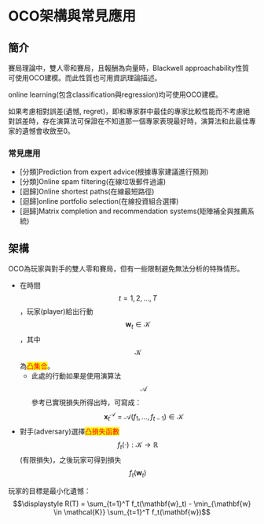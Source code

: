 # OCO架構與常見應用

## 簡介

賽局理論中，雙人零和賽局，且報酬為向量時，Blackwell approachability性質可使用OCO建模。而此性質也可用資訊理論描述。

online learning(包含classification與regression)均可使用OCO建模。

如果考慮相對誤差(遺憾, regret)，即和專家群中最佳的專家比較性能而不考慮絕對誤差時，存在演算法可保證在不知道那一個專家表現最好時，演算法和此最佳專家的遺憾會收斂至0。

### 常見應用

* \[分類]Prediction from expert advice(根據專家建議進行預測)
* \[分類]Online spam filtering(在線垃圾郵件過濾)
* \[迴歸]Online shortest paths(在線最短路徑)
* \[迴歸]online portfolio selection(在線投資組合選擇)
* \[迴歸]Matrix completion and recommendation systems(矩陣補全與推薦系統)

## 架構

OCO為玩家與對手的雙人零和賽局，但有一些限制避免無法分析的特殊情形。

* 在時間$$t=1,2,\dots, T$$，玩家(player)給出行動$$\mathbf{w}_t \in \mathcal{K}$$，其中$$\mathcal{K}$$為<mark style="color:red;">凸集合</mark>。
  * 此處的行動如果是使用演算法$$\mathcal{A}$$參考已實現損失所得出時，可寫成：$$\mathbf{x}_t^{\mathcal{A}}=\mathcal{A}(f_1, \dots, f_{t-1}) \in \mathcal{K}$$
* 對手(adversary)選擇<mark style="color:red;">凸損失函數</mark>$$f_t(\cdot): \mathcal{K} \rightarrow \mathbb{R}$$(有限損失)，之後玩家可得到損失$$f_t(\mathbf{w}_t)$$

玩家的目標是最小化遺憾：$$\displaystyle R(T) = \sum_{t=1}^T f_t(\mathbf{w}_t) - \min_{\mathbf{w} \in \mathcal{K}} \sum_{t=1}^T f_t(\mathbf{w})$$

